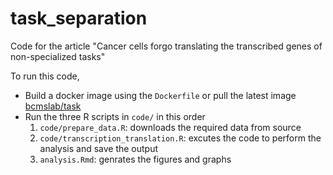 # task_separation

Code for the article "Cancer cells forgo translating the transcribed genes of non-specialized tasks"

To run this code,

- Build a docker image using the `Dockerfile` or pull the latest image [bcmslab/task](https://hub.docker.com/r/bcmslab/task)
- Run the three R scripts in `code/` in this order
    1. `code/prepare_data.R`: downloads the required data from source
    2. `code/transcription_translation.R`: excutes the code to perform the analysis and save the output
    3. `analysis.Rmd`: genrates the figures and graphs
